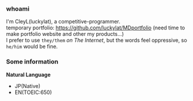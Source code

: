 ### whoami

I'm CleyL(luckylat), a competitive-programmer.  
temporary portfolio: https://github.com/luckylat/MDportfolio (need time to make portfolio website and other my products...)  
I prefer to use `they/them` *on The Internet*, but the words feel oppressive, so `he/him` would be fine.

### Some information
**Natural Language**   
- JP(Native)  
- EN(TOEIC:650)  

<!--
**luckylat/luckylat** is a ✨ _special_ ✨ repository because its `README.md` (this file) appears on your GitHub profile.

Here are some ideas to get you started:

- 🔭 I’m currently working on ...
- 🌱 I’m currently learning ...
- 👯 I’m looking to collaborate on ...
- 🤔 I’m looking for help with ...
- 💬 Ask me about ...
- 📫 How to reach me: ...
- 😄 Pronouns: ...
- ⚡ Fun fact: ...
-->
